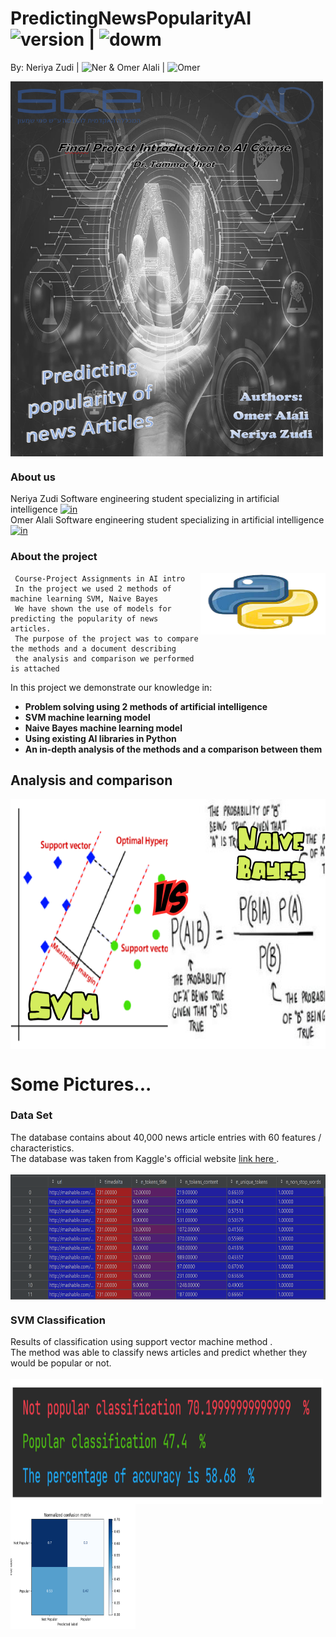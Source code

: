# PredictingNewsPopularityAI <img src="https://img.shields.io/badge/version-1.0-yellowgreen" alt="version" > |   <img src="https://img.shields.io/badge/Downloads-2-lightgreen" alt="dowm" >

 By: Neriya Zudi | <img src="https://img.shields.io/badge/Neriya-Programmer-blue" alt="Ner" > 
 & Omer Alali | <img src="https://img.shields.io/badge/Omer-Programmer-green" alt="Omer" >

<img src="https://github.com/NeriyaZudi/PredictingNewsPopularityAI/blob/main/pictures/PredictingNews.png" align="center"
     alt="cover" width="500" height="600">
     
<h3> About us </h3>

 Neriya Zudi  Software engineering student specializing in artificial intelligence 
<a href="https://www.linkedin.com/in/neriyazudi/">
 <img src="https://pbs.twimg.com/profile_images/1468001580184047616/PxDlAA8N_400x400.jpg" alt="in" width="20" height="20" target=blanck> 
 </a> </br>
 Omer Alali Software engineering student specializing in artificial intelligence 
 <a href="https://www.linkedin.com/in/omer-alali-463b00162/"> 
  <img src="https://pbs.twimg.com/profile_images/1468001580184047616/PxDlAA8N_400x400.jpg" alt="in" width="20" height="20" target=blanck> 
 </a>
 
<h3> About the project </h3>
   <img src="https://github.com/NeriyaZudi/PredictingNewsPopularityAI/blob/main/pictures/PY-logo.png" align="right"
     alt="py logo" width="200" height="98">

     Course-Project Assignments in AI intro
     In the project we used 2 methods of machine learning SVM, Naive Bayes
     We have shown the use of models for predicting the popularity of news articles.
     The purpose of the project was to compare the methods and a document describing
     the analysis and comparison we performed is attached
 
 
 
 
  In this project we demonstrate our knowledge in:
   * **Problem solving using 2 methods of artificial intelligence**
   * **SVM machine learning model**
   * **Naive Bayes machine learning model**
   * **Using existing AI libraries in Python**
   * **An in-depth analysis of the methods and a comparison between them**
   
<h2> Analysis and comparison </h2>   

<img src="https://github.com/NeriyaZudi/PredictingNewsPopularityAI/blob/main/pictures/svm%20VS%20nb.jpg" align="center"
     alt="cover" width="700" height="400">
     
# Some Pictures... 
<h3> Data Set </h3>
        The database contains about 40,000 news article entries with 60 features / characteristics.<br>
        The database was taken from Kaggle's official website <a href="https://www.kaggle.com/yamqwe/predicting-number-of-shares-of-news-articles"
                                                                 target=blanck> link here </a> .<br>  <br> 
 <img src="https://github.com/NeriyaZudi/PredictingNewsPopularityAI/blob/main/pictures/data%20set.png" align="center" 
      alt="df"  width="700" height="200"><br>
<h3> SVM Classification </h3>
       Results of classification using support vector machine method .<br>
        The method was able to classify news articles and predict whether they would be popular or not.<br>  <br> 
 <img src="https://github.com/NeriyaZudi/PredictingNewsPopularityAI/blob/main/pictures/svm%20results.png" align="left" 
      alt="svm-res"  width="500" height="200">
 <img src="https://github.com/NeriyaZudi/PredictingNewsPopularityAI/blob/main/Analysis%20and%20comparison/Normalized%20confusion%20matrix%20SVM.png" align="center" 
      alt="svm-res"  width="200" height="200"><br>
 

   
   
